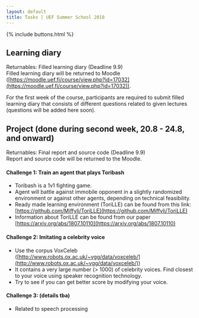 ```yaml
---
layout: default
title: Tasks | UEF Summer School 2018
---
```


{% include buttons.html %}


## Learning diary
Returnables: Filled learning diary (Deadline 9.9) <br>
Filled learning diary will be returned to Moodle ([https://moodle.uef.fi/course/view.php?id=17032](https://moodle.uef.fi/course/view.php?id=17032)).

For the first week of the course, participants are required to submit filled
learning diary that consists of different questions related to given lectures (questions will be added here soon). 


## Project (done during second week, 20.8 - 24.8, and onward)
Returnables: Final report and source code (Deadline 9.9) <br>
Report and source code will be returned to the Moodle.


#### Challenge 1: Train an agent that plays Toribash
- Toribash is a 1v1 fighting game.
- Agent will battle against immobile opponent in a slightly randomized
environment or against other agents, depending on technical feasibility.
- Ready made learning environment (ToriLLE) can be found from this link:
[https://github.com/Miffyli/ToriLLE](https://github.com/Miffyli/ToriLLE)
- Information about ToriLLE can be found from our paper
[https://arxiv.org/abs/1807.10110](https://arxiv.org/abs/1807.10110)

#### Challenge 2: Imitating a celebrity voice
- Use the corpus VoxCeleb ([http://www.robots.ox.ac.uk/~vgg/data/voxceleb/](http://www.robots.ox.ac.uk/~vgg/data/voxceleb/))
- It contains a very large number (> 1000) of celebrity voices. Find closest to
your voice using speaker recognition technology.
- Try to see if you can get better score by modifying your voice.

#### Challenge 3: (details tba)
- Related to speech processing
